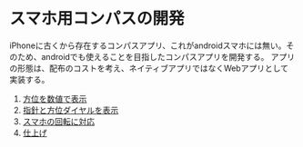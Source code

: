 # スマホ用コンパスの開発

iPhoneに古くから存在するコンパスアプリ、これがandroidスマホには無い。そのため、androidでも使えることを目指したコンパスアプリを開発する。
アプリの形態は、配布のコストを考え、ネイティブアプリではなくWebアプリとして実装する。

1. [方位を数値で表示](https://github.com/fresh-egg-company/compass/tree/main/compass.0/README.md)
2. [指針と方位ダイヤルを表示](https://github.com/fresh-egg-company/compass/blob/main/compass.0/README.md#1-2方位の取得と表示)
3. [スマホの回転に対応](https://github.com/fresh-egg-company/compass/tree/main/compass.2/README.md)
4. [仕上げ](https://github.com/fresh-egg-company/compass/tree/main/compass.3/README.md)
